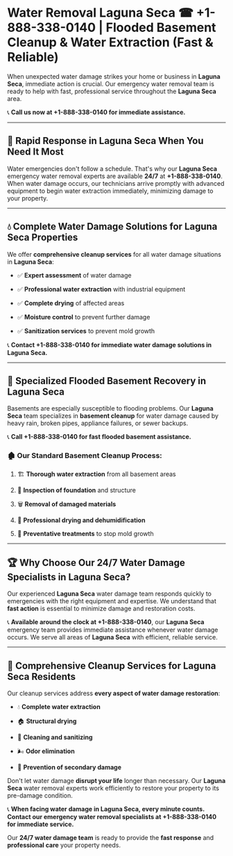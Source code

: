 # Water Removal Laguna Seca ☎ +1-888-338-0140 | Flooded Basement Cleanup & Water Extraction (Fast & Reliable)

When unexpected water damage strikes your home or business in **Laguna Seca**, immediate action is crucial. Our emergency water removal team is ready to help with fast, professional service throughout the **Laguna Seca** area. 

📞 **Call us now at +1-888-338-0140 for immediate assistance.**
---
## 🚀 Rapid Response in Laguna Seca When You Need It Most
Water emergencies don't follow a schedule. That's why our **Laguna Seca** emergency water removal experts are available **24/7** at **+1-888-338-0140**. When water damage occurs, our technicians arrive promptly with advanced equipment to begin water extraction immediately, minimizing damage to your property.
---
## 💧 Complete Water Damage Solutions for Laguna Seca Properties
We offer **comprehensive cleanup services** for all water damage situations in **Laguna Seca**:
- ✅ **Expert assessment** of water damage  
- ✅ **Professional water extraction** with industrial equipment  
- ✅ **Complete drying** of affected areas  
- ✅ **Moisture control** to prevent further damage  
- ✅ **Sanitization services** to prevent mold growth  
📞 **Contact +1-888-338-0140 for immediate water damage solutions in Laguna Seca.**
---
## 🌊 Specialized Flooded Basement Recovery in Laguna Seca
Basements are especially susceptible to flooding problems. Our **Laguna Seca** team specializes in **basement cleanup** for water damage caused by heavy rain, broken pipes, appliance failures, or sewer backups. 
📞 **Call +1-888-338-0140 for fast flooded basement assistance.**
### 🏚️ Our Standard Basement Cleanup Process:
1. 🏗️ **Thorough water extraction** from all basement areas  
2. 🔎 **Inspection of foundation** and structure  
3. 🗑️ **Removal of damaged materials**  
4. 💨 **Professional drying and dehumidification**  
5. 🚫 **Preventative treatments** to stop mold growth  
---
## 🏆 Why Choose Our 24/7 Water Damage Specialists in Laguna Seca?
Our experienced **Laguna Seca** water damage team responds quickly to emergencies with the right equipment and expertise. We understand that **fast action** is essential to minimize damage and restoration costs.
📞 **Available around the clock at +1-888-338-0140**, our **Laguna Seca** emergency team provides immediate assistance whenever water damage occurs. We serve all areas of **Laguna Seca** with efficient, reliable service.
---
## 🧹 Comprehensive Cleanup Services for Laguna Seca Residents
Our cleanup services address **every aspect of water damage restoration**:
- 💧 **Complete water extraction**  
- 🏠 **Structural drying**  
- 🧼 **Cleaning and sanitizing**  
- 🌬️ **Odor elimination**  
- 🚫 **Prevention of secondary damage**  
Don't let water damage **disrupt your life** longer than necessary. Our **Laguna Seca** water removal experts work efficiently to restore your property to its pre-damage condition.
📞 **When facing water damage in Laguna Seca, every minute counts. Contact our emergency water removal specialists at +1-888-338-0140 for immediate service.**
Our **24/7 water damage team** is ready to provide the **fast response** and **professional care** your property needs.
